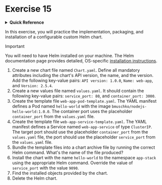 # Exercise 15

<details>
<summary><b>Quick Reference</b></summary>
<p>

* Namespace: `default`<br>
* Documentation: [Helm](https://helm.sh/)

</p>
</details>

In this exercise, you will practice the implementation, packaging, and installation of a configurable custom Helm chart.

> [!IMPORTANT]
> You will need to have Helm installed on your machine. The Helm documentation page provides detailed, OS-specific [installation instructions](https://helm.sh/docs/intro/install/).

1. Create a new chart file named `Chart.yaml`. Define all mandatory attributes including the chart's API version, the name, and the version. Add the following key-value pairs: `API version: 1.0.0`, `Name: web-app`, and `Version: 2.5.4`.
2. Create a new values file named `values.yaml`. It should contain the following key-value pairs: `service_port: 80`, and `container_port: 3000`.
3. Create the template file `web-app-pod-template.yaml`. The YAML manifest defines a Pod named `hello-world` with the image `bmuschko/nodejs-hello-world:1.0.0`. The container port uses the placeholder `container_port` from the `values.yaml` file.
4. Create the template file `web-app-service-template.yaml`. The YAML manifest defines a Service named `web-app-service` of type `ClusterIP`. The target port should use the placeholder `container_port` from the `values.yaml` file, the port should use the placeholder `service_port` from the `values.yaml` file.
5. Bundle the template files into a chart archive file by running the correct Helm command. What's the name of the file produced?
6. Install the chart with the name `hello-world` to the namespace `app-stack` using the appropriate Helm command. Override the value of `service_port` with the value `9090`.
7. Find the installed objects provided by the chart.
8. Delete the Helm chart.